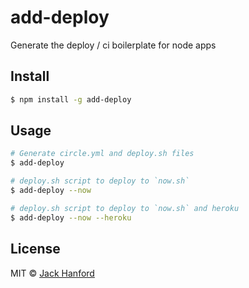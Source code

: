 # add-deploy

Generate the deploy / ci boilerplate for node apps

## Install

```sh
$ npm install -g add-deploy
```

## Usage

```sh
# Generate circle.yml and deploy.sh files
$ add-deploy

# deploy.sh script to deploy to `now.sh`
$ add-deploy --now

# deploy.sh script to deploy to `now.sh` and heroku
$ add-deploy --now --heroku
```

## License

MIT © [Jack Hanford](http://jackhanford.com)
